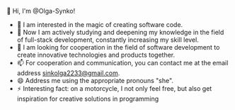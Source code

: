 👋 Hi, I'm @Olga-Synko!
- 👀 I am interested in the magic of creating software code.
- 🌱 Now I am actively studying and deepening my knowledge in the field of full-stack development, constantly increasing my skill level.
- 💞️ I am looking for cooperation in the field of software development to create innovative technologies and products together.
- 📫 For cooperation and communication, you can contact me at the email address sinkolga2233@gmail.com.
- 😄 Address me using the appropriate pronouns "she".
- ⚡ Interesting fact: on a motorcycle, I not only feel free, but also get inspiration for creative solutions in programming

<!---
Olga-Synko/Olga-Synko is a ✨ special ✨ repository because its `README.md` (this file) appears on your GitHub profile.
You can click the Preview link to take a look at your changes.
--->
